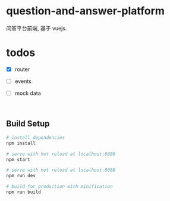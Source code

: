# question-and-answer-platform

问答平台前端, 基于 vuejs.



# todos
- [x] router

- [ ] events

- [ ] mock data

     ​

## Build Setup

``` bash
# install dependencies
npm install

# serve with hot reload at localhost:8080
npm start

# serve with hot reload at localhost:8080
npm run dev

# build for production with minification
npm run build
```
